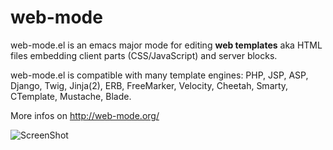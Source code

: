 web-mode
========

web-mode.el is an emacs major mode for editing **web templates** aka HTML files embedding client parts (CSS/JavaScript) and server blocks.

web-mode.el is compatible with many template engines: PHP, JSP, ASP, Django, Twig, Jinja(2), ERB, FreeMarker, Velocity, Cheetah, Smarty, CTemplate, Mustache, Blade.

More infos on http://web-mode.org/

![ScreenShot](http://web-mode.org/web-mode.png)
